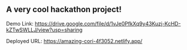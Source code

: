 ## A very cool hackathon project!

Demo Link: https://drive.google.com/file/d/1vJe0PfkXq9y43Kuzj-KcHD-kZTwSWLLJ/view?usp=sharing


Deployed URL: https://amazing-cori-4f3052.netlify.app/
